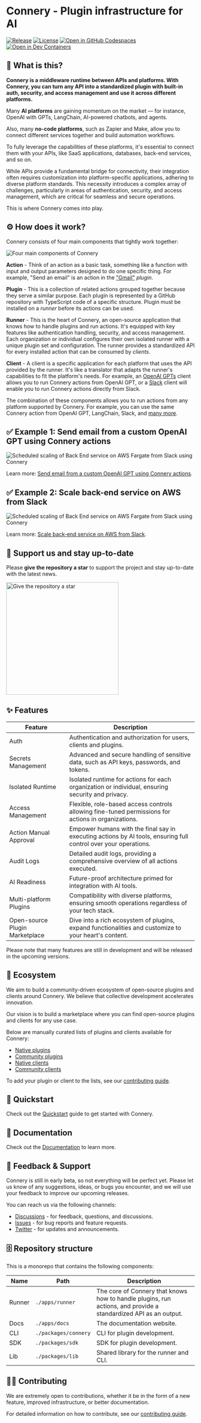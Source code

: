 # Connery - Plugin infrastructure for AI

[![Release](https://img.shields.io/github/v/release/connery-io/connery-platform?color=74C649&label=Release)](https://github.com/connery-io/connery-platform/releases)
[![License](https://img.shields.io/github/license/connery-io/connery-platform?color=74C649&label=License)](https://github.com/connery-io/connery-platform/blob/main/LICENSE)
[![Open in GitHub Codespaces](https://img.shields.io/badge/Open%20in%20GitHub%20Codespaces-black?logo=github)](https://github.com/codespaces/new/connery-io/connery-platform?quickstart=1)
[![Open in Dev Containers](https://img.shields.io/badge/Open%20in%20Dev%20Container-blue?logo=visualstudiocode)](https://vscode.dev/redirect?url=vscode://ms-vscode-remote.remote-containers/cloneInVolume?url=https://github.com/connery-io/connery-platform)

## 🤔 What is this?

**Connery is a middleware runtime between APIs and platforms. With Connery, you can turn any API into a standardized plugin with built-in auth, security, and access management and use it across different platforms.**

Many **AI platforms** are gaining momentum on the market — for instance, OpenAI with GPTs, LangChain, AI-powered chatbots, and agents.

Also, many **no-code platforms**, such as Zapier and Make, allow you to connect different services together and build automation workflows.

To fully leverage the capabilities of these platforms, it's essential to connect them with your APIs, like SaaS applications, databases, back-end services, and so on.

While APIs provide a fundamental bridge for connectivity, their integration often requires customization into platform-specific applications, adhering to diverse platform standards. This necessity introduces a complex array of challenges, particularly in areas of authentication, security, and access management, which are critical for seamless and secure operations.

This is where Connery comes into play.

## ⚙️ How does it work?

Connery consists of four main components that tightly work together:

<img alt="Four main components of Connery" src="./apps/docs/static/img/repo/four-main-components-of-connery4.svg">

**Action** - Think of an action as a basic task, something like a function with input and output parameters designed to do one specific thing.
For example, "Send an email" is an action in the ["Gmail"](https://github.com/connery-io/gmail) _plugin_.

**Plugin** - This is a collection of related actions grouped together because they serve a similar purpose.
Each plugin is represented by a GitHub repository with TypeScript code of a specific structure.
Plugin must be installed on a _runner_ before its actions can be used.

**Runner** - This is the heart of Connery, an open-source application that knows how to handle plugins and run actions.
It's equipped with key features like authentication handling, security, and access management.
Each organization or individual configures their own isolated runner with a unique plugin set and configuration.
The runner provides a standardized API for every installed action that can be consumed by _clients_.

**Client** - A client is a specific application for each platform that uses the API provided by the runner.
It's like a translator that adapts the runner's capabilities to fit the platform's needs.
For example, an [OpenAI GPTs](https://docs.connery.io/docs/clients/native/openai/gpt) client allows you to run Connery actions from OpenAI GPT, or a [Slack](https://docs.connery.io/docs/clients/native/slack) client will enable you to run Connery actions directly from Slack.

The combination of these components allows you to run actions from any platform supported by Connery. For example, you can use the same Connery action from OpenAI GPT, LangChain, Slack, and [many more](https://docs.connery.io/docs/clients/native/).

## ✅ Example 1: Send email from a custom OpenAI GPT using Connery actions

<img alt="Scheduled scaling of Back End service on AWS Fargate from Slack using Connery" src="./apps/docs/static/img/repo/send-email-from-a-custom-gpt-using-connery-actions.gif">

Learn more: [Send email from a custom OpenAI GPT using Connery actions](https://docs.connery.io/docs/platform/use-cases/send-email-from-a-custom-openai-gpt-using-connery-actions).

## ✅ Example 2: Scale back-end service on AWS from Slack

<img alt="Scheduled scaling of Back End service on AWS Fargate from Slack using Connery" src="./apps/docs/static/img/repo/scheduled-scaling-of-back-end-service-on-aws-fargate-from-slack-using-connery.gif">

Learn more: [Scale back-end service on AWS from Slack](https://docs.connery.io/docs/platform/use-cases/scale-back-end-service-on-aws-from-slack).

## 🌟 Support us and stay up-to-date

Please **give the repository a star** to support the project and stay up-to-date with the latest news.

<img src="./apps/docs/static/img/repo/give-us-a-star.png" alt="Give the repository a star" width="300">

## ✨ Features

| Feature                        | Description                                                                                                     |
| ------------------------------ | --------------------------------------------------------------------------------------------------------------- |
| Auth                           | Authentication and authorization for users, clients and plugins.                                                |
| Secrets Management             | Advanced and secure handling of sensitive data, such as API keys, passwords, and tokens.                        |
| Isolated Runtime               | Isolated runtime for actions for each organization or individual, ensuring security and privacy.                |
| Access Management              | Flexible, role-based access controls allowing fine-tuned permissions for actions in organizations.              |
| Action Manual Approval         | Empower humans with the final say in executing actions by AI tools, ensuring full control over your operations. |
| Audit Logs                     | Detailed audit logs, providing a comprehensive overview of all actions executed.                                |
| AI Readiness                   | Future-proof architecture primed for integration with AI tools.                                                 |
| Multi-platform Plugins         | Compatibility with diverse platforms, ensuring smooth operations regardless of your tech stack.                 |
| Open-source Plugin Marketplace | Dive into a rich ecosystem of plugins, expand functionalities and customize to your heart's content.            |

Please note that many features are still in development and will be released in the upcoming versions.

## 🌳 Ecosystem

We aim to build a community-driven ecosystem of open-source plugins and clients around Connery.
We believe that collective development accelerates innovation.

Our vision is to build a marketplace where you can find open-source plugins and clients for any use case.

Below are manually curated lists of plugins and clients available for Connery:

- [Native plugins](https://docs.connery.io/docs/plugins/native)
- [Community plugins](https://docs.connery.io/docs/plugins/community)
- [Native clients](https://docs.connery.io/docs/clients/native)
- [Community clients](https://docs.connery.io/docs/clients/community)

To add your plugin or client to the lists, see our [contributing guide](/CONTRIBUTING.md).

## 🚀 Quickstart

Check out the [Quickstart](https://docs.connery.io/docs/platform/quick-start/) guide to get started with Connery.

## 📖 Documentation

Check out the [Documentation](https://docs.connery.io) to learn more.

## 💬 Feedback & Support

Connery is still in early beta, so not everything will be perfect yet. Please let us know of any suggestions, ideas, or bugs you encounter, and we will use your feedback to improve our upcoming releases.

You can reach us via the following channels:

- [Discussions](https://github.com/connery-io/connery-platform/discussions) - for feedback, questions, and discussions.
- [Issues](https://github.com/connery-io/connery-platform/issues) - for bug reports and feature requests.
- [Twitter](https://twitter.com/connery_io) - for updates and announcements.

## 🗄️ Repository structure

This is a monorepo that contains the following components:

| Name   | Path                 | Description                                                                                                     |
| ------ | -------------------- | --------------------------------------------------------------------------------------------------------------- |
| Runner | `./apps/runner`      | The core of Connery that knows how to handle plugins, run actions, and provide a standardized API as an output. |
| Docs   | `./apps/docs`        | The documentation website.                                                                                      |
| CLI    | `./packages/connery` | CLI for plugin development.                                                                                     |
| SDK    | `./packages/sdk`     | SDK for plugin development.                                                                                     |
| Lib    | `./packages/lib`     | Shared library for the runner and CLI.                                                                          |

## 👨‍💻 Contributing

We are extremely open to contributions, whether it be in the form of a new feature, improved infrastructure, or better documentation.

For detailed information on how to contribute, see our [contributing guide](/CONTRIBUTING.md).
